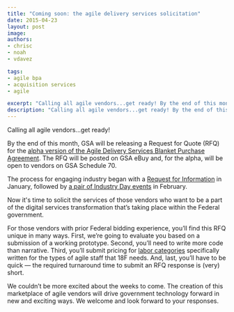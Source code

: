 ```yaml
---
title: "Coming soon: the agile delivery services solicitation"
date: 2015-04-23
layout: post
image: 
authors:
- chrisc
- noah
- vdavez

tags:
- agile bpa
- acquisition services
- agile

excerpt: "Calling all agile vendors...get ready! By the end of this month, GSA will be releasing a Request for Quote (RFQ) for the alpha version of the Agile Delivery Services Blanket Purchase Agreement"
description: "Calling all agile vendors...get ready! By the end of this month, GSA will be releasing a Request for Quote (RFQ) for the alpha version of the Agile Delivery Services Blanket Purchase Agreement"
---
```


Calling all agile vendors...get ready!

By the end of this month, GSA will be releasing a Request for Quote
(RFQ) for the [alpha version of the Agile Delivery Services Blanket
Purchase
Agreement](https://18f.gsa.gov/2015/01/08/creating-a-federal-marketplace-for-agile-delivery-services/).
The RFQ will be posted on GSA eBuy and, for the alpha, will be open to vendors on GSA Schedule 70.

The process for engaging industry began with a [Request for
Information](https://www.fbo.gov/index?s=opportunity&mode=form&tab=core&id=e0807fc8a69115f0e352f6f0c135697a)
in January, followed by [a pair of Industry Day
events](https://18f.gsa.gov/2015/02/12/highlights-from-the-agile-delivery-services-industry-day-events/)
in February.

Now it's time to solicit the services of those vendors who want to be a part of the digital services transformation that’s taking place within the Federal government.

For those vendors with prior Federal bidding experience, you’ll find this RFQ unique in many ways. First, we’re going to evaluate you based on a submission of a working prototype. Second, you’ll need to write more code than narrative. Third, you’ll submit pricing for [labor
categories](https://18f.gsa.gov/2015/03/10/Labor-Category-Descriptions-for-Agile-Procurements/) specifically written for the types of agile staff that 18F needs. And, last, you’ll have to be quick &#8212; the required turnaround time to submit an RFQ response is (very) short.

We couldn’t be more excited about the weeks to come. The creation of this marketplace of agile vendors will drive government technology forward in new and exciting ways. We welcome and look forward to your responses.

